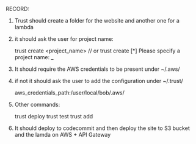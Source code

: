 RECORD:

1. Trust should create a folder for the website and another one for a lambda
2. it should ask the user for project name:

      trust create <project_name>
      // or
      trust create
	[*] Please specify a project name: _

3. It should require the AWS credentials to be present under ~/.aws/
4. if not it should ask the user to add the configuration under ~/.trust/

      aws_credentials_path:/user/local/bob/.aws/

5. Other commands:
   
    
    trust deploy
    trust test
    trust add <module>
    
6. It should deploy to codecommit and then deploy the site to S3 bucket and the lamda on AWS + API Gateway
